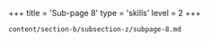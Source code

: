 +++
title = 'Sub-page 8'
type = 'skills'
level = 2
+++

`content/section-b/subsection-z/subpage-8.md`

